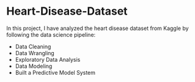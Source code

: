 # Heart-Disease-Dataset

In this project, I have analyzed the heart disease dataset from Kaggle by following the data science pipeline:

- Data Cleaning
- Data Wrangling
- Exploratory Data Analysis
- Data Modeling
- Built a Predictive Model System

